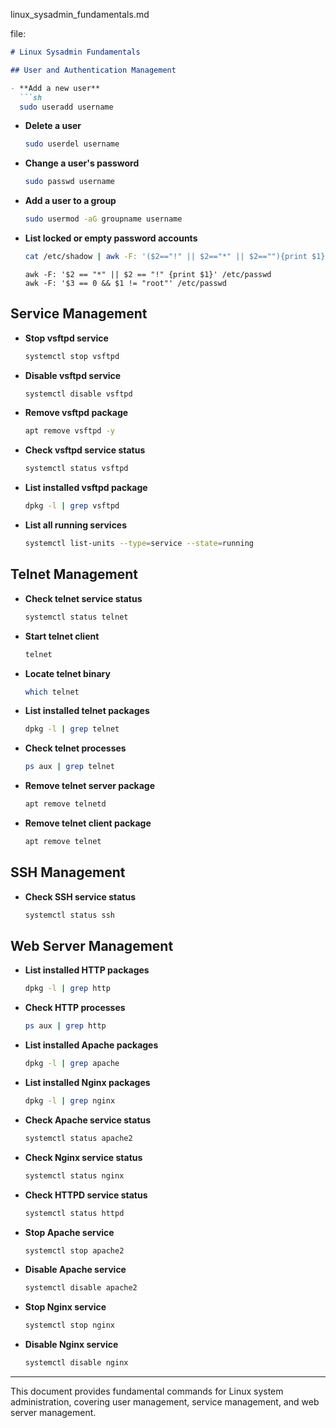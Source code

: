 linux_sysadmin_fundamentals.md

 file:

```markdown
# Linux Sysadmin Fundamentals

## User and Authentication Management

- **Add a new user**
  ```sh
  sudo useradd username
  ```

- **Delete a user**
  ```sh
  sudo userdel username
  ```

- **Change a user's password**
  ```sh
  sudo passwd username
  ```

- **Add a user to a group**
  ```sh
  sudo usermod -aG groupname username
  ```

- **List locked or empty password accounts**
  ```sh
  cat /etc/shadow | awk -F: '($2=="!" || $2=="*" || $2==""){print $1}'
  ```
  ```
  awk -F: '$2 == "*" || $2 == "!" {print $1}' /etc/passwd
  awk -F: '$3 == 0 && $1 != "root"' /etc/passwd
  ```
## Service Management

- **Stop vsftpd service**
  ```sh
  systemctl stop vsftpd
  ```

- **Disable vsftpd service**
  ```sh
  systemctl disable vsftpd
  ```

- **Remove vsftpd package**
  ```sh
  apt remove vsftpd -y
  ```

- **Check vsftpd service status**
  ```sh
  systemctl status vsftpd
  ```

- **List installed vsftpd package**
  ```sh
  dpkg -l | grep vsftpd
  ```

- **List all running services**
  ```sh
  systemctl list-units --type=service --state=running
  ```

## Telnet Management

- **Check telnet service status**
  ```sh
  systemctl status telnet
  ```

- **Start telnet client**
  ```sh
  telnet
  ```

- **Locate telnet binary**
  ```sh
  which telnet
  ```

- **List installed telnet packages**
  ```sh
  dpkg -l | grep telnet
  ```

- **Check telnet processes**
  ```sh
  ps aux | grep telnet
  ```

- **Remove telnet server package**
  ```sh
  apt remove telnetd
  ```

- **Remove telnet client package**
  ```sh
  apt remove telnet
  ```

## SSH Management

- **Check SSH service status**
  ```sh
  systemctl status ssh
  ```

## Web Server Management

- **List installed HTTP packages**
  ```sh
  dpkg -l | grep http
  ```

- **Check HTTP processes**
  ```sh
  ps aux | grep http
  ```

- **List installed Apache packages**
  ```sh
  dpkg -l | grep apache
  ```

- **List installed Nginx packages**
  ```sh
  dpkg -l | grep nginx
  ```

- **Check Apache service status**
  ```sh
  systemctl status apache2
  ```

- **Check Nginx service status**
  ```sh
  systemctl status nginx
  ```

- **Check HTTPD service status**
  ```sh
  systemctl status httpd
  ```

- **Stop Apache service**
  ```sh
  systemctl stop apache2
  ```

- **Disable Apache service**
  ```sh
  systemctl disable apache2
  ```

- **Stop Nginx service**
  ```sh
  systemctl stop nginx
  ```

- **Disable Nginx service**
  ```sh
  systemctl disable nginx
  ```

---

This document provides fundamental commands for Linux system administration, covering user management, service management, and web server management.
```